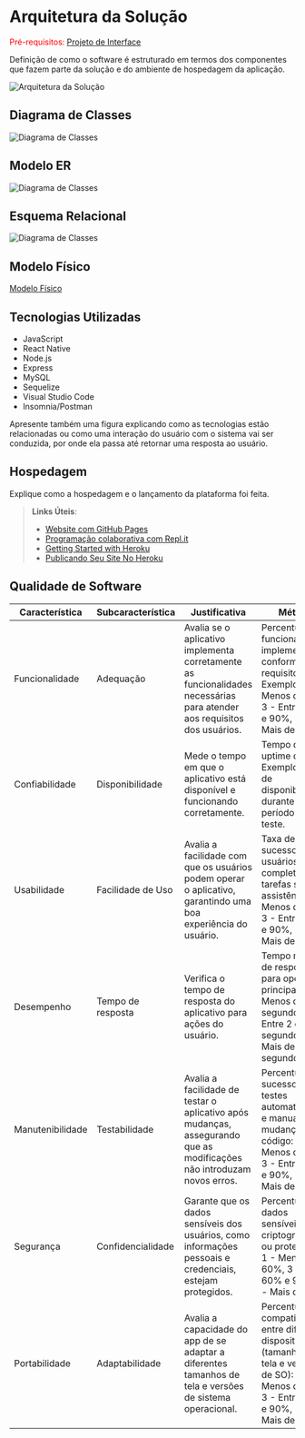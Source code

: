 # Arquitetura da Solução

<span style="color:red">Pré-requisitos: <a href="3-Projeto de Interface.md"> Projeto de Interface</a></span>

Definição de como o software é estruturado em termos dos componentes que fazem parte da solução e do ambiente de hospedagem da aplicação.

![Arquitetura da Solução](img/02-mob-arch.png)

## Diagrama de Classes

![Diagrama de Classes](img/diagrama_de_classes.png)

## Modelo ER

![Diagrama de Classes](img/diagrama_entidade_relacionamento.png)

## Esquema Relacional

![Diagrama de Classes](img/esquema_relacional.png)

## Modelo Físico

[Modelo Físico](/src/bd/banco.sql)

## Tecnologias Utilizadas

- JavaScript
- React Native
- Node.js
- Express
- MySQL
- Sequelize
- Visual Studio Code
- Insomnia/Postman

Apresente também uma figura explicando como as tecnologias estão relacionadas ou como uma interação do usuário com o sistema vai ser conduzida, por onde ela passa até retornar uma resposta ao usuário.

## Hospedagem

Explique como a hospedagem e o lançamento da plataforma foi feita.

> **Links Úteis**:
>
> - [Website com GitHub Pages](https://pages.github.com/)
> - [Programação colaborativa com Repl.it](https://repl.it/)
> - [Getting Started with Heroku](https://devcenter.heroku.com/start)
> - [Publicando Seu Site No Heroku](http://pythonclub.com.br/publicando-seu-hello-world-no-heroku.html)

## Qualidade de Software

| Característica     | Subcaracterística   | Justificativa                                                                                             | Métrica |
| ------------------ | ------------------- | --------------------------------------------------------------------------------------------------------- | ------- |
| Funcionalidade     | Adequação           | Avalia se o aplicativo implementa corretamente as funcionalidades necessárias para atender aos requisitos dos usuários. | Percentual de funcionalidades implementadas conforme os requisitos. Exemplo: 1 - Menos de 60%, 3 - Entre 60% e 90%, 5 - Mais de 90%. |
| Confiabilidade     | Disponibilidade     | Mede o tempo em que o aplicativo está disponível e funcionando corretamente. | Tempo de uptime do app. Exemplo: 99% de disponibilidade durante um período de teste. |
| Usabilidade        | Facilidade de Uso       | Avalia a facilidade com que os usuários podem operar o aplicativo, garantindo uma boa experiência do usuário. | Taxa de sucesso dos usuários em completar tarefas sem assistência: 1 - Menos de 60%, 3 - Entre 60% e 90%, 5 - Mais de 90%. |
| Desempenho         | Tempo de resposta   | Verifica o tempo de resposta do aplicativo para ações do usuário.      | Tempo médio de resposta para operações principais: 1 - Menos de 2 segundos, 3 - Entre 2 e 4 segundos, 5 - Mais de 4 segundos. |
| Manutenibilidade   | Testabilidade       | Avalia a facilidade de testar o aplicativo após mudanças, assegurando que as modificações não introduzam novos erros. | Percentual de sucesso dos testes automatizados e manuais após mudanças no código: 1 - Menos de 60%, 3 - Entre 60% e 90%, 5 - Mais de 90%. |
| Segurança          | Confidencialidade   | Garante que os dados sensíveis dos usuários, como informações pessoais e credenciais, estejam protegidos. | Percentual de dados sensíveis criptografados ou protegidos: 1 - Menos de 60%, 3 - Entre 60% e 90%, 5 - Mais de 90%. |
| Portabilidade      | Adaptabilidade      | Avalia a capacidade do app de se adaptar a diferentes tamanhos de tela e versões de sistema operacional.    | Percentual de compatibilidade entre diferentes dispositivos (tamanhos de tela e versões de SO): 1 - Menos de 60%, 3 - Entre 60% e 90%, 5 - Mais de 90%. |
